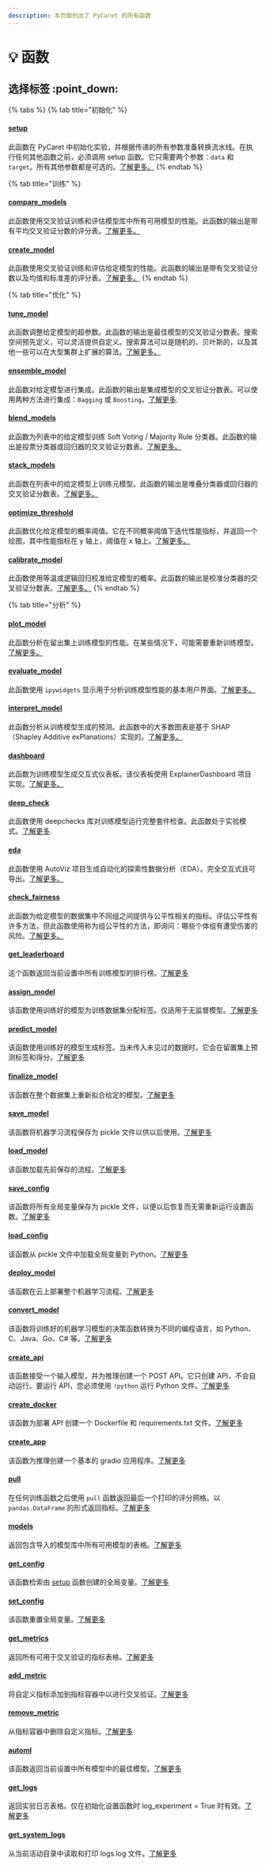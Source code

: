 ```yaml
---
description: 本页面列出了 PyCaret 的所有函数
---
```


# 💡 函数

## 选择标签 :point\_down:

{% tabs %}
{% tab title="初始化" %}
#### [setup](initialize.md#setting-up-environment)

此函数在 PyCaret 中初始化实验，并根据传递的所有参数准备转换流水线。在执行任何其他函数之前，必须调用 setup 函数。它只需要两个参数：`data` 和 `target`。所有其他参数都是可选的。[了解更多。](initialize.md#setting-up-environment)
{% endtab %}

{% tab title="训练" %}
#### [compare\_models](train.md#compare\_models)

此函数使用交叉验证训练和评估模型库中所有可用模型的性能。此函数的输出是带有平均交叉验证分数的评分表。[了解更多。](train.md#compare\_models)



#### [create\_model](train.md#create\_model)&#x20;

此函数使用交叉验证训练和评估给定模型的性能。此函数的输出是带有交叉验证分数以及均值和标准差的评分表。[了解更多。](train.md#create\_model)
{% endtab %}

{% tab title="优化" %}
#### [tune\_model](optimize.md#tune\_model)

此函数调整给定模型的超参数。此函数的输出是最佳模型的交叉验证分数表。搜索空间预先定义，可以灵活提供自定义。搜索算法可以是随机的、贝叶斯的，以及其他一些可以在大型集群上扩展的算法。[了解更多。 ](optimize.md#tune\_model)



#### [ensemble\_model](optimize.md#ensemble\_model)

此函数对给定模型进行集成。此函数的输出是集成模型的交叉验证分数表。可以使用两种方法进行集成：`Bagging` 或 `Boosting`。[了解更多](optimize.md#ensemble\_model).



#### [blend\_models](optimize.md#blend\_models)

此函数为列表中的给定模型训练 Soft Voting / Majority Rule 分类器。此函数的输出是投票分类器或回归器的交叉验证分数表。[了解更多。](optimize.md#blend\_models)



#### [stack\_models](optimize.md#stack\_models)

此函数在列表中的给定模型上训练元模型。此函数的输出是堆叠分类器或回归器的交叉验证分数表。[了解更多。](optimize.md#stack\_models)



#### [optimize\_threshold](optimize.md#optimize\_threshold)

此函数优化给定模型的概率阈值。它在不同概率阈值下迭代性能指标，并返回一个绘图，其中性能指标在 y 轴上，阈值在 x 轴上。[了解更多。](optimize.md#optimize\_threshold)



#### [calibrate\_model](optimize.md#calibrate\_model)

此函数使用等温或逻辑回归校准给定模型的概率。此函数的输出是校准分类器的交叉验证分数表。[了解更多。](optimize.md#calibrate\_model)
{% endtab %}

{% tab title="分析" %}
#### [plot\_model](analyze.md#plot\_model)

此函数分析在留出集上训练模型的性能。在某些情况下，可能需要重新训练模型。[了解更多。](analyze.md#plot\_model)



#### [evaluate\_model](analyze.md#evaluate\_model)

此函数使用 `ipywidgets` 显示用于分析训练模型性能的基本用户界面。[了解更多。](analyze.md#evaluate\_model)



#### [interpret\_model](analyze.md#interpret\_model)

此函数分析从训练模型生成的预测。此函数中的大多数图表是基于 SHAP（Shapley Additive exPlanations）实现的。[了解更多。](analyze.md#interpret\_model)



#### [dashboard](analyze.md#dashboard)

此函数为训练模型生成交互式仪表板。该仪表板使用 ExplainerDashboard 项目实现。[了解更多。](analyze.md#dashboard)



#### [deep\_check](analyze.md#deep\_check)

此函数使用 deepchecks 库对训练模型运行完整套件检查。此函数处于实验模式。[了解更多](analyze.md#deep\_check).



#### [eda](analyze.md#eda)

此函数使用 AutoViz 项目生成自动化的探索性数据分析（EDA）。完全交互式且可导出。[了解更多。](analyze.md#eda)



#### [check\_fairness](analyze.md#check\_fairness)

此函数为给定模型的数据集中不同组之间提供与公平性相关的指标。评估公平性有许多方法，但此函数使用称为组公平性的方法，即询问：哪些个体组有遭受伤害的风险。[了解更多。](analyze.md#check\_fairness)

####

#### [get\_leaderboard](analyze.md#get\_leaderboard)
这个函数返回当前设置中所有训练模型的排行榜。[了解更多](analyze.md#get_leaderboard)

#### [assign_model](analyze.md#assign_model)

该函数使用训练好的模型为训练数据集分配标签。仅适用于无监督模型。[了解更多](analyze.md#assign_model)

#### [predict_model](deploy.md#predict_model)

该函数使用训练好的模型生成标签。当未传入未见过的数据时，它会在留置集上预测标签和得分。[了解更多](deploy.md#predict_model)

#### [finalize_model](deploy.md#finalize_model)

该函数在整个数据集上重新拟合给定的模型。[了解更多](deploy.md#finalize_model)

#### [save_model](deploy.md#save_model)

该函数将机器学习流程保存为 pickle 文件以供以后使用。[了解更多](deploy.md#save_model)

#### [load_model](deploy.md#load_model)

该函数加载先前保存的流程。[了解更多](deploy.md#load_model)

#### [save_config](deploy.md#save_config)

该函数将所有全局变量保存为 pickle 文件，以便以后恢复而无需重新运行设置函数。[了解更多](deploy.md#save_config)

#### [load_config](deploy.md#load_config)

该函数从 pickle 文件中加载全局变量到 Python。[了解更多](deploy.md#load_config)

#### [deploy_model](deploy.md#deploy_model)

该函数在云上部署整个机器学习流程。[了解更多](deploy.md#deploy_model)

#### [convert_model](deploy.md#convert_model)

该函数将训练好的机器学习模型的决策函数转换为不同的编程语言，如 Python、C、Java、Go、C# 等。[了解更多](deploy.md#convert_model)

#### [create_api](deploy.md#create_api)

该函数接受一个输入模型，并为推理创建一个 POST API。它只创建 API，不会自动运行。要运行 API，您必须使用 `!python` 运行 Python 文件。[了解更多](deploy.md#create_api)

#### [create_docker](deploy.md#create_docker)

该函数为部署 API 创建一个 Dockerfile 和 requirements.txt 文件。[了解更多](deploy.md#create_docker)

#### [create_app](deploy.md#create_app)

该函数为推理创建一个基本的 gradio 应用程序。[了解更多](deploy.md#create_app)

#### [pull](others.md#pull)

在任何训练函数之后使用 `pull` 函数返回最后一个打印的评分网格。以 `pandas.DataFrame` 的形式返回指标。[了解更多](others.md#pull)

#### [models](others.md#models)

返回包含导入的模型库中所有可用模型的表格。[了解更多](others.md#models)

#### [get_config](others.md#get_config)

该函数检索由 [setup](initialize.md#setup) 函数创建的全局变量。[了解更多](others.md#get_config)

#### [set_config](others.md#set_config)

该函数重置全局变量。[了解更多](others.md#set_config)

#### [get_metrics](others.md#get_metrics)

返回所有可用于交叉验证的指标表格。[了解更多](others.md#get_metrics)

#### [add_metric](others.md#add_metric)

将自定义指标添加到指标容器中以进行交叉验证。[了解更多](others.md#add_metric)

#### [remove_metric](others.md#remove_metric)

从指标容器中删除自定义指标。[了解更多](others.md#remove_metric)

#### [automl](others.md#automl)

该函数返回当前设置中所有模型中的最佳模型。[了解更多](others.md#automl)

#### [get_logs](others.md#get_logs)

返回实验日志表格。仅在初始化设置函数时 log_experiment = True 时有效。[了解更多](others.md#get_logs)

#### [get_system_logs](others.md#get_system_logs)

从当前活动目录中读取和打印 logs.log 文件。[了解更多](others.md#get_system_logs)